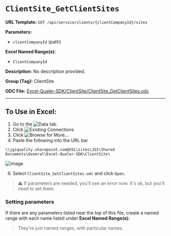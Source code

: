 # `ClientSite_GetClientSites`

**URL Template:**
`GET /api/service/clients/{clientCompanyId}/sites`

**Parameters:**
- `clientCompanyId` (path)

**Excel Named Range(s):**
- `ClientCompanyId`

**Description:**
No description provided.

**Group (Tag):**
ClientSite

**ODC File:**
[Excel-Qualer-SDK/ClientSite/ClientSite_GetClientSites.odc](https://github.com/Johnson-Gage-Inspection-Inc/qualer-sdk-odc/blob/main/Excel-Qualer-SDK/ClientSite/ClientSite_GetClientSites.odc)

---

To Use in Excel:
---

1. Go to the ![`Data`](https://github.com/user-attachments/assets/da437a70-57b3-4c5b-bb01-4910ece19ed1)
 tab.
3. Click ![Existing Connections](https://github.com/user-attachments/assets/a2f1ed67-b2e0-4c23-ac90-68c870e60289)
4. Click ![`Browse for More...`](https://github.com/user-attachments/assets/8e698494-6865-41e7-b6fa-043aea81809a)
5. Paste the following into the URL bar
```
\\jgiquality.sharepoint.com@SSL\sites\JGI\Shared Documents\General\Excel-Qualer-SDK\ClientSite\
```

![image](https://github.com/user-attachments/assets/1e1a8d87-0377-446d-aaf5-d78562991db3)

6. Select `ClientSite_GetClientSites.odc` and click `Open`.

> ⚠️ If parameters are needed, you'll see an error now. It's ok, but you'll need to set them.

### Setting parameters
If there are any parameters listed near the top of this file, create a named range with each name listed under **Excel Named Range(s):**
> They're just named ranges, with particular names.
